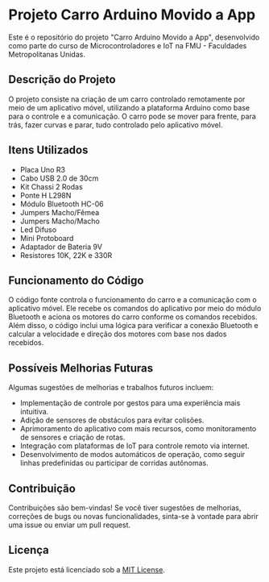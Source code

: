 # Projeto Carro Arduino Movido a App

Este é o repositório do projeto "Carro Arduino Movido a App", desenvolvido como parte do curso de Microcontroladores e IoT na FMU - Faculdades Metropolitanas Unidas.

## Descrição do Projeto

O projeto consiste na criação de um carro controlado remotamente por meio de um aplicativo móvel, utilizando a plataforma Arduino como base para o controle e a comunicação. O carro pode se mover para frente, para trás, fazer curvas e parar, tudo controlado pelo aplicativo móvel.

## Itens Utilizados

- Placa Uno R3
- Cabo USB 2.0 de 30cm
- Kit Chassi 2 Rodas
- Ponte H L298N
- Módulo Bluetooth HC-06
- Jumpers Macho/Fêmea
- Jumpers Macho/Macho
- Led Difuso
- Mini Protoboard
- Adaptador de Bateria 9V
- Resistores 10K, 22K e 330R

## Funcionamento do Código

O código fonte controla o funcionamento do carro e a comunicação com o aplicativo móvel. Ele recebe os comandos do aplicativo por meio do módulo Bluetooth e aciona os motores do carro conforme os comandos recebidos. Além disso, o código inclui uma lógica para verificar a conexão Bluetooth e calcular a velocidade e direção dos motores com base nos dados recebidos.

## Possíveis Melhorias Futuras

Algumas sugestões de melhorias e trabalhos futuros incluem:

- Implementação de controle por gestos para uma experiência mais intuitiva.
- Adição de sensores de obstáculos para evitar colisões.
- Aprimoramento do aplicativo com mais recursos, como monitoramento de sensores e criação de rotas.
- Integração com plataformas de IoT para controle remoto via internet.
- Desenvolvimento de modos automáticos de operação, como seguir linhas predefinidas ou participar de corridas autônomas.

## Contribuição

Contribuições são bem-vindas! Se você tiver sugestões de melhorias, correções de bugs ou novas funcionalidades, sinta-se à vontade para abrir uma issue ou enviar um pull request.

## Licença

Este projeto está licenciado sob a [MIT License](LICENSE).
